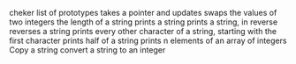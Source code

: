 cheker
list of prototypes
takes a pointer and updates
swaps the values of two integers
 the length of a string
prints a string
prints a string, in reverse
reverses a string
prints every other character of a string, starting with the first character
prints half of a string
prints n elements of an array of integers
Copy a string
convert a string to an integer
